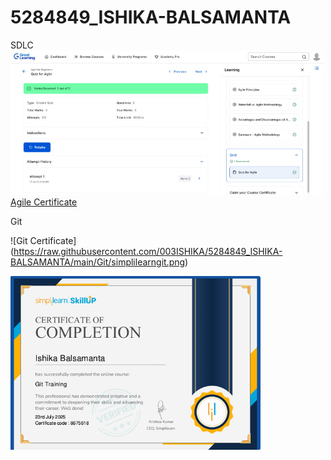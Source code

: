 # 5284849\_ISHIKA-BALSAMANTA

SDLC
<img src="https://raw.githubusercontent.com/003ISHIKA/5284849_ISHIKA-BALSAMANTA/main/SDLC/GreatLearning_Agile-for-Beginners.png" width="500" alt="Agile Certificate">
[Agile Certificate](https://raw.githubusercontent.com/003ISHIKA/5284849_ISHIKA-BALSAMANTA/main/SDLC/GreatLearning_Agile-for-Beginners.png)



Git 

!\[Git Certificate](https://raw.githubusercontent.com/003ISHIKA/5284849_ISHIKA-BALSAMANTA/main/Git/simplilearngit.png)

<img src="https://raw.githubusercontent.com/003ISHIKA/5284849_ISHIKA-BALSAMANTA/main/Git/simplilearngit.png" width="400" alt="Git Certificate">









